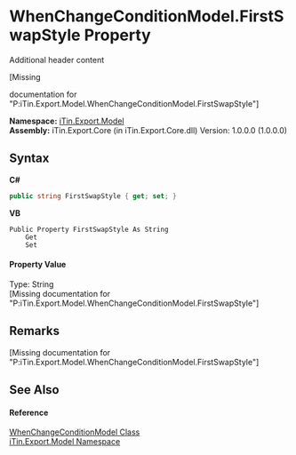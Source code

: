 # WhenChangeConditionModel.FirstSwapStyle Property 
Additional header content 

\[Missing <summary> documentation for "P:iTin.Export.Model.WhenChangeConditionModel.FirstSwapStyle"\]

**Namespace:**&nbsp;<a href="N_iTin_Export_Model">iTin.Export.Model</a><br />**Assembly:**&nbsp;iTin.Export.Core (in iTin.Export.Core.dll) Version: 1.0.0.0 (1.0.0.0)

## Syntax

**C#**<br />
``` C#
public string FirstSwapStyle { get; set; }
```

**VB**<br />
``` VB
Public Property FirstSwapStyle As String
	Get
	Set
```


#### Property Value
Type: String<br />\[Missing <value> documentation for "P:iTin.Export.Model.WhenChangeConditionModel.FirstSwapStyle"\]

## Remarks
\[Missing <remarks> documentation for "P:iTin.Export.Model.WhenChangeConditionModel.FirstSwapStyle"\]

## See Also


#### Reference
<a href="T_iTin_Export_Model_WhenChangeConditionModel">WhenChangeConditionModel Class</a><br /><a href="N_iTin_Export_Model">iTin.Export.Model Namespace</a><br />